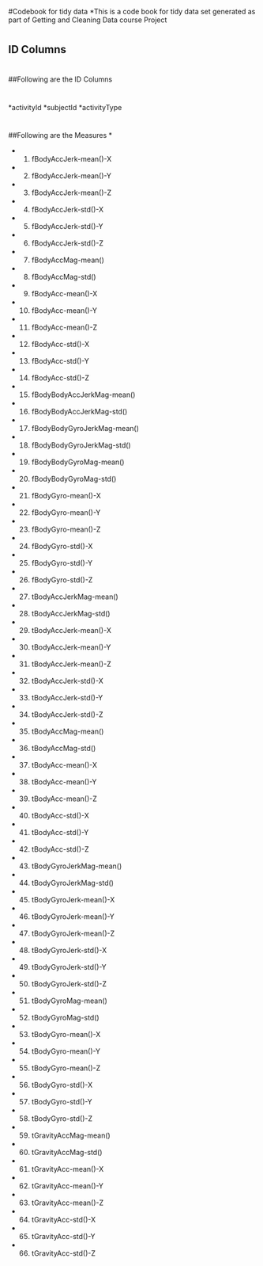 #Codebook for tidy data
*This is a code book for tidy data set generated as part of Getting and Cleaning Data course Project
#
## ID Columns
#
##Following are the ID Columns
#
*activityId 
*subjectId
*activityType
#
##Following are the Measures
*
*    1) fBodyAccJerk-mean()-X
*    2) fBodyAccJerk-mean()-Y
*    3) fBodyAccJerk-mean()-Z
*    4) fBodyAccJerk-std()-X
*    5) fBodyAccJerk-std()-Y
*    6) fBodyAccJerk-std()-Z
*    7) fBodyAccMag-mean()
*    8) fBodyAccMag-std()
*    9) fBodyAcc-mean()-X
*    10) fBodyAcc-mean()-Y
*    11) fBodyAcc-mean()-Z
*    12) fBodyAcc-std()-X
*    13) fBodyAcc-std()-Y
*    14) fBodyAcc-std()-Z
*    15) fBodyBodyAccJerkMag-mean()
*    16) fBodyBodyAccJerkMag-std()
*    17) fBodyBodyGyroJerkMag-mean()
*    18) fBodyBodyGyroJerkMag-std()
*    19) fBodyBodyGyroMag-mean()
*    20) fBodyBodyGyroMag-std()
*    21) fBodyGyro-mean()-X
*    22) fBodyGyro-mean()-Y
*    23) fBodyGyro-mean()-Z
*    24) fBodyGyro-std()-X
*    25) fBodyGyro-std()-Y
*    26) fBodyGyro-std()-Z
*    27) tBodyAccJerkMag-mean()
*    28) tBodyAccJerkMag-std()
*    29) tBodyAccJerk-mean()-X
*    30) tBodyAccJerk-mean()-Y
*    31) tBodyAccJerk-mean()-Z
*    32) tBodyAccJerk-std()-X
*    33) tBodyAccJerk-std()-Y
*    34) tBodyAccJerk-std()-Z
*    35) tBodyAccMag-mean()
*    36) tBodyAccMag-std()
*    37) tBodyAcc-mean()-X
*    38) tBodyAcc-mean()-Y
*    39) tBodyAcc-mean()-Z
*    40) tBodyAcc-std()-X
*    41) tBodyAcc-std()-Y
*    42) tBodyAcc-std()-Z
*    43) tBodyGyroJerkMag-mean()
*    44) tBodyGyroJerkMag-std()
*    45) tBodyGyroJerk-mean()-X
*    46) tBodyGyroJerk-mean()-Y
*    47) tBodyGyroJerk-mean()-Z
*    48) tBodyGyroJerk-std()-X
*    49) tBodyGyroJerk-std()-Y
*    50) tBodyGyroJerk-std()-Z
*    51) tBodyGyroMag-mean()
*    52) tBodyGyroMag-std()
*    53) tBodyGyro-mean()-X
*    54) tBodyGyro-mean()-Y
*    55) tBodyGyro-mean()-Z
*    56) tBodyGyro-std()-X
*    57) tBodyGyro-std()-Y
*    58) tBodyGyro-std()-Z
*    59) tGravityAccMag-mean()
*    60) tGravityAccMag-std()
*    61) tGravityAcc-mean()-X
*    62) tGravityAcc-mean()-Y
*    63) tGravityAcc-mean()-Z
*    64) tGravityAcc-std()-X
*    65) tGravityAcc-std()-Y
*    66) tGravityAcc-std()-Z



